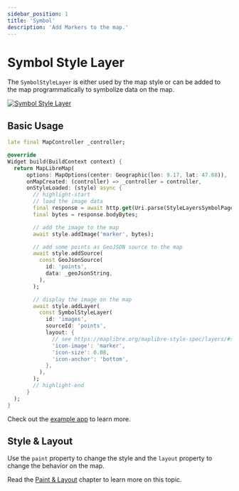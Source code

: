 ```yaml
---
sidebar_position: 1
title: 'Symbol'
description: 'Add Markers to the map.'
---
```


# Symbol Style Layer

The `SymbolStyleLayer` is either used by the map style or can be added to the map
programmatically to symbolize data on the map.

[![Symbol Style Layer](/img/layers/symbol_layer.jpg)](/demo/#/style-layers/symbol)

## Basic Usage

```dart
late final MapController _controller;

@override
Widget build(BuildContext context) {
  return MapLibreMap(
      options: MapOptions(center: Geographic(lon: 9.17, lat: 47.68)),
      onMapCreated: (controller) => _controller = controller,
      onStyleLoaded: (style) async {
        // highlight-start
        // load the image data
        final response = await http.get(Uri.parse(StyleLayersSymbolPage.imageUrl));
        final bytes = response.bodyBytes;

        // add the image to the map
        await style.addImage('marker', bytes);

        // add some points as GeoJSON source to the map
        await style.addSource(
          const GeoJsonSource(
            id: 'points',
            data: _geoJsonString,
          ),
        );

        // display the image on the map
        await style.addLayer(
          const SymbolStyleLayer(
            id: 'images',
            sourceId: 'points',
            layout: {
              // see https://maplibre.org/maplibre-style-spec/layers/#symbol
              'icon-image': 'marker',
              'icon-size': 0.08,
              'icon-anchor': 'bottom',
            },
          ),
        );
        // highlight-end
      }
  );
}
```

Check out
the [example app](https://github.com/josxha/flutter-maplibre/blob/main/example/lib/style-layers_symbol_page.dart)
to learn more.

## Style & Layout

Use the `paint` property to change the style and the `layout`
property to change the behavior on the map.

Read the [Paint & Layout](./paint-and-layout) chapter to learn more on this
topic. 